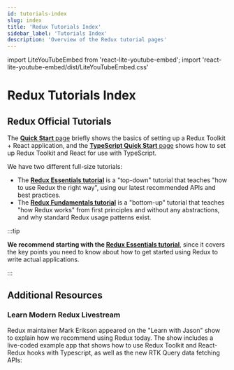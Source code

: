 ```yaml
---
id: tutorials-index
slug: index
title: 'Redux Tutorials Index'
sidebar_label: 'Tutorials Index'
description: 'Overview of the Redux tutorial pages'
---
```


import LiteYouTubeEmbed from 'react-lite-youtube-embed';
import 'react-lite-youtube-embed/dist/LiteYouTubeEmbed.css'

# Redux Tutorials Index

## Redux Official Tutorials

The [**Quick Start** page](./quick-start.md) briefly shows the basics of setting up a Redux Toolkit + React application, and the [**TypeScript Quick Start** page](./typescript.md) shows how to set up Redux Toolkit and React for use with TypeScript.

We have two different full-size tutorials:

- The [**Redux Essentials tutorial**](./essentials/part-1-overview-concepts) is a "top-down" tutorial that teaches "how to use Redux the right way", using our latest recommended APIs and best practices.
- The [**Redux Fundamentals tutorial**](./fundamentals/part-1-overview.md) is a "bottom-up" tutorial that teaches "how Redux works" from first principles and without any abstractions, and why standard Redux usage patterns exist.

:::tip

**We recommend starting with the [Redux Essentials tutorial](./essentials/part-1-overview-concepts)**, since it covers the key points you need to know about how to get started using Redux to write actual applications.

:::

## Additional Resources

### Learn Modern Redux Livestream

Redux maintainer Mark Erikson appeared on the "Learn with Jason" show to explain how we recommend using Redux today. The show includes a live-coded example app that shows how to use Redux Toolkit and React-Redux hooks with Typescript, as well as the new RTK Query data fetching APIs:

<LiteYouTubeEmbed
    id="9zySeP5vH9c"
    title="Learn Modern Redux - Redux Toolkit, React-Redux Hooks, and RTK Query"
/>
